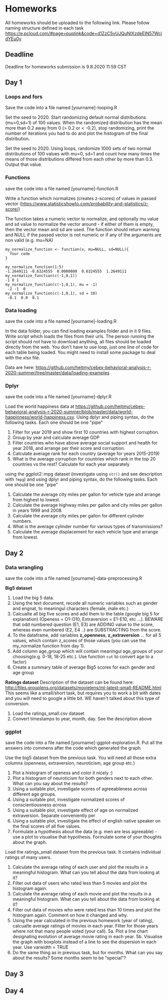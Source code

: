 # Homeworks
All homeworks should be uploaded to the following link. Please follow naming structure defined in each task
https://e.pcloud.com/#page=puplink&code=d1ZzC5vUJQuNIXzdeEIN57WcjdYEu0y

## Deadline
Deadline for homeworks submission is 9.8.2020 11:59 CST

## Day 1

### Loops and fors
Save the code into a file named [yourname]-looping.R

Set the seed to 2020. Start randomizing default normal distributions (mu=0,sd=1) of 100 values. When the randomized distribution has the mean more than 0.2 away from 0 (> 0.2 or < -0.2), stop randomizing, print the number of iterations you had to do and plot the histogram of the final distribution.

Set the seed to 2020. Using loops, randomize 1000 sets of two normal distributions of 100 values with mu=0, sd=1 and count how many times the means of those distributions differed from each other by more than 0.3. Output that value.

### Functions

save the code into a file named [yourname]-function.R

Write a function which normalizes (creates z-scores) of values in passed vector (https://www.statisticshowto.com/probability-and-statistics/z-score/)

The function takes a numeric vector to normalize, and optionally mu value and sd value to normalize the vector around - if either of them is empty, then the vector mean and sd are used. The function should return warning and NULL if the passed vector is not numeric or if any of the arguments are non valid (e.g. mu=NA)

```
my_normalize_function <- function(x, mu=NULL, sd=NULL){
  Your code
}

my_normalize_function(1:5)
-1.2649111 -0.6324555  0.0000000  0.6324555  1.2649111
my_normalize_function(c(-1,0,1))
-1 0 1
my_normalize_function(c(-1,0,1), mu = -1)
 -2 -1  0
my_normalize_function(c(-1,0,1), sd = 10)
 -0.1  0.0  0.1
```

### Data loading
save the code into a file named [yourname]-loading.R

In the data folder, you can find loading examples folder and in it 9 files. Write script which loads the files from their urls. The person running the script should not have to download anything, all files should be loaded directly from the web. You don't have to use loop, just one line of code for each table being loaded. You might need to install some package to deal with the xlsx file.

Data are here: https://github.com/hejtmy/cebex-behavioral-analysis-r-2020-summer/tree/master/data/loading-examples

### Dplyr 
save the code into a file named [yourname]-dplyr.R

Load the world happiness data at https://github.com/hejtmy/cebex-behavioral-analysis-r-2020-summer/blob/master/data/world-happinness/world-happiness.csv. Using dplyr and piping syntax, do the following tasks. Each one should be one "pipe"

1. Filter for year 2019 and show first 10 countries with highest corruption.
2. Group by year and calculate average GDP
3. Filter countries who have above average social support and health for year 2018, and arrange per their score and corruption.
4. Calculate average rank for each country (average for years 2015-2019)
5. What is the average corruption for countries which rank in the top 20 countries vs the rest? Calculate for each year separately

using the ggplot2::mpg dataset (investigate using `str()` and see description with `?mpg`) and using dplyr and piping syntax, do the following tasks. Each one should be one "pipe"
1. Calculate the average city miles per gallon for vehicle type and arrange from highest to lowest.
2. Calculate the average highway miles per gallon and city miles per gallon in years 1999 and 2008.
3. Calculate the average city miles per gallon for different cylinder numbers.
4. What is the average cylinder number for various types of transmissions?
5. Calculate the average displacement for each vehicle type and arrange from lowest.

## Day 2

### Data wrangling

save the code into a file named [yourname]-data-preprocessing.R

**Big5 dataset**
1. Load the big 5 data.
2. Using the text document, recode all numeric variables such as gender and engnat, to meaningul characters (female, male etc.)
3. Calcualte all big five scores and add them to the table (google big 5 for explanation) (Openess = O1-O10, Extraversion = E1-E10, etc ...). BEWARE that odd numbered question (E1, E3) are ADDING value to the score, whereas even numbered (E2, E4 ..) are SUBSTRACTING from the score.
4. To the dataframe, add variables **z_openness**, **z_extraversion** ... for all 5 values, which contain z_scores of those values (you can use the my_normalize function from day 1).
5. Add column age_group which will contain meaningul age_groups of your choosing(e.g. 0-18, 18-25 etc.). Use function `cut` to convert age to a factor)
6. Create a summary table of average Big5 scores for each gender and age group

**Ratings dataset**
Description of the dataset can be found here: http://files.grouplens.org/datasets/movielens/ml-latest-small-README.html
This seems like a small/short task, but requires you to work a bit with dates and you will need to google a little bit. WE haven't talked about this type of conversion.
1. Load the ratings_small.csv dataset
2. Convert timestamps to year, month, day. See the description above

### ggplot

save the code into a file named [yourname]-ggplot-exploration.R. Put all the answers into commens after the code which generated the graph.

Use the big5 dataset from the previous task. You will need all those extra columns (openness, extraversion, neuroticism, age group etc.)
1. Plot a histogram of openess and color it nicely :)
2. Plot a histogram of neuroticism for both genders next to each other. What can you say about the results?
3. Using a suitable plot, investigate scores of agreeableness across different age groups.
4. Using a suitable plot, investigate normalized scores of conscientiousness across 
5. Using a suitable plot, investigate effect of age on normalized extraversion. Separate conveniently per 
6. Using a suitable plot, investigate the effect of english native speaker on the final scores of all five values.
7. Formulate a hypothesis about the data (e.g. men are less agreeable) - use a plot to visualise that hypothesis. Formulate some of your thoughts about the graph.


Load the ratings_small dataset from the previous task. It contains individual ratings of many users.
1. Calculate the average rating of each user and plot the results in a meaningful histogram. What can you tell about the data from looking at it? 
2. Filter out data of users who rated less than 5 movies and plot the histogram again.
3. Calculate the average rating of each movie and plot the results in a meaningful histogram. What can you tell about the data from looking at it?
4. Filter out data of movies who were rated less than 10 times and plot the histogram again. Comment on how it changed and why.
5. Using the year calculated in the previous homework (year of rating), calcualte average ratings of movies in each year. Filter for those years where not that many people voted (your call). 
    5a. Plot a line chart designating evolution of average movie rating in each year.
    5b. Visualise the graph with boxplots instead of a line to see the dispersion in each year. Use varwidth = TRUE
6. Do the same thing as in previous task, but for months. What can you say about the results? Some months seem to be "special"?

## Day 3

## Day 4